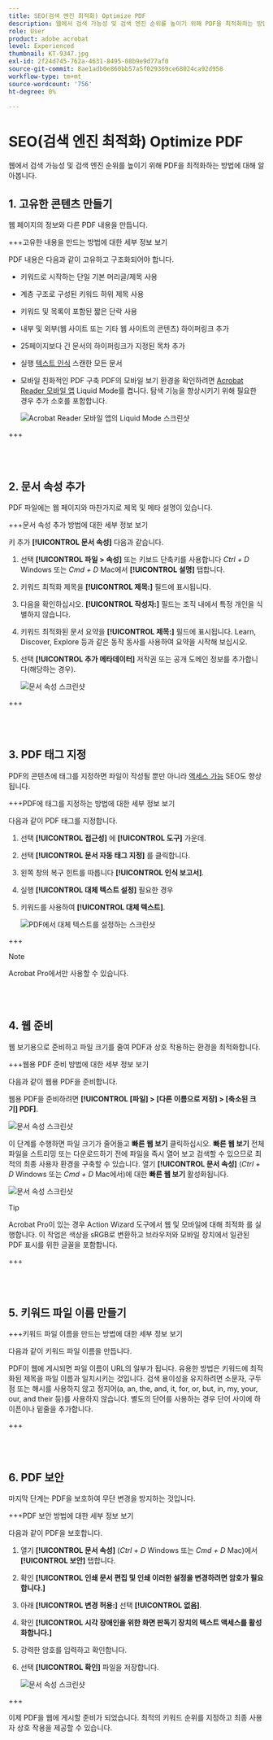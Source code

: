 ```yaml
---
title: SEO(검색 엔진 최적화) Optimize PDF
description: 웹에서 검색 가능성 및 검색 엔진 순위를 높이기 위해 PDF을 최적화하는 방법에 대해 알아봅니다.
role: User
product: adobe acrobat
level: Experienced
thumbnail: KT-9347.jpg
exl-id: 2f24d745-762a-4631-8495-08b9e9d77af0
source-git-commit: 8ae1adb0e860bb57a5f029369ce68024ca92d958
workflow-type: tm+mt
source-wordcount: '756'
ht-degree: 0%

---
```


# SEO(검색 엔진 최적화) Optimize PDF

웹에서 검색 가능성 및 검색 엔진 순위를 높이기 위해 PDF을 최적화하는 방법에 대해 알아봅니다.

## 1. 고유한 콘텐츠 만들기

웹 페이지의 정보와 다른 PDF 내용을 만듭니다.

+++고유한 내용을 만드는 방법에 대한 세부 정보 보기

PDF 내용은 다음과 같이 고유하고 구조화되어야 합니다.

* 키워드로 시작하는 단일 기본 머리글/제목 사용
* 계층 구조로 구성된 키워드 하위 제목 사용
* 키워드 및 목록이 포함된 짧은 단락 사용
* 내부 및 외부(웹 사이트 또는 기타 웹 사이트의 콘텐츠) 하이퍼링크 추가
* 25페이지보다 긴 문서의 하이퍼링크가 지정된 목차 추가
* 실행 [텍스트 인식](https://experienceleague.adobe.com/docs/document-cloud-learn/acrobat-learning/getting-started/scan-and-ocr.html) 스캔한 모든 문서
* 모바일 친화적인 PDF 구축 PDF의 모바일 보기 환경을 확인하려면 [Acrobat Reader 모바일 앱](https://www.adobe.com/acrobat/mobile/acrobat-reader.html) Liquid Mode를 켭니다. 탐색 기능을 향상시키기 위해 필요한 경우 추가 소호를 포함합니다.

   ![Acrobat Reader 모바일 앱의 Liquid Mode 스크린샷](../assets/optimizeseo1.png)

+++

<br> 

## 2. 문서 속성 추가

PDF 파일에는 웹 페이지와 마찬가지로 제목 및 메타 설명이 있습니다.

+++문서 속성 추가 방법에 대한 세부 정보 보기

키 추가 **[!UICONTROL 문서 속성]** 다음과 같습니다.

1. 선택 **[!UICONTROL 파일 > 속성]** 또는 키보드 단축키를 사용합니다 *Ctrl + D* Windows 또는 *Cmd + D* Mac에서 **[!UICONTROL 설명]** 탭합니다.
1. 키워드 최적화 제목을 **[!UICONTROL 제목:]** 필드에 표시됩니다.
1. 다음을 확인하십시오. **[!UICONTROL 작성자:]** 필드는 조직 내에서 특정 개인을 식별하지 않습니다.
1. 키워드 최적화된 문서 요약을 **[!UICONTROL 제목:]** 필드에 표시됩니다.
Learn, Discover, Explore 등과 같은 동작 동사를 사용하여 요약을 시작해 보십시오.
1. 선택 **[!UICONTROL 추가 메타데이터]** 저작권 또는 공개 도메인 정보를 추가합니다(해당하는 경우).

   ![문서 속성 스크린샷](../assets/optimizeseo2.png)

+++

<br> 

## 3. PDF 태그 지정

PDF의 콘텐츠에 태그를 지정하면 파일이 작성될 뿐만 아니라 [액세스 가능](https://experienceleague.adobe.com/docs/document-cloud-learn/acrobat-learning/advanced-tasks/accessibility.html) SEO도 향상됩니다.

+++PDF에 태그를 지정하는 방법에 대한 세부 정보 보기

다음과 같이 PDF 태그를 지정합니다.

1. 선택 **[!UICONTROL 접근성]** 에 **[!UICONTROL 도구]** 가운데.
1. 선택 **[!UICONTROL 문서 자동 태그 지정]** 를 클릭합니다.
1. 왼쪽 창의 복구 힌트를 따릅니다 **[!UICONTROL 인식 보고서]**.
1. 실행 **[!UICONTROL 대체 텍스트 설정]** 필요한 경우
1. 키워드를 사용하여 **[!UICONTROL 대체 텍스트]**.

   ![PDF에서 대체 텍스트를 설정하는 스크린샷](../assets/optimizeseo3.png)

+++

>[!NOTE]
>
>Acrobat Pro에서만 사용할 수 있습니다.

<br> 

## 4. 웹 준비

웹 보기용으로 준비하고 파일 크기를 줄여 PDF과 상호 작용하는 환경을 최적화합니다.

+++웹용 PDF 준비 방법에 대한 세부 정보 보기

다음과 같이 웹용 PDF을 준비합니다.

웹용 PDF을 준비하려면 **[!UICONTROL [파일] > [다른 이름으로 저장] > [축소된 크기] PDF]**.

![문서 속성 스크린샷](../assets/optimizeseo4.png)

이 단계를 수행하면 파일 크기가 줄어들고 **빠른 웹 보기** 클릭하십시오. **빠른 웹 보기** 전체 파일을 스트리밍 또는 다운로드하기 전에 파일을 즉시 열어 보고 검색할 수 있으므로 최적의 최종 사용자 환경을 구축할 수 있습니다. 열기 **[!UICONTROL 문서 속성]** (*Ctrl + D* Windows 또는 *Cmd + D* Mac에서)에 대한 **빠른 웹 보기** 활성화됩니다.

![문서 속성 스크린샷](../assets/optimizeseo5.png)

>[!TIP]
>
>Acrobat Pro이 있는 경우 Action Wizard 도구에서 웹 및 모바일에 대해 최적화 를 실행합니다. 이 작업은 색상을 sRGB로 변환하고 브라우저와 모바일 장치에서 일관된 PDF 표시를 위한 글꼴을 포함합니다.

+++

<br> 

## 5. 키워드 파일 이름 만들기

+++키워드 파일 이름을 만드는 방법에 대한 세부 정보 보기

다음과 같이 키워드 파일 이름을 만듭니다.

PDF이 웹에 게시되면 파일 이름이 URL의 일부가 됩니다. 유용한 방법은 키워드에 최적화된 제목을 파일 이름과 일치시키는 것입니다. 검색 용이성을 유지하려면 소문자, 구두점 또는 해시를 사용하지 않고 정지어(a, an, the, and, it, for, or, but, in, my, your, our, and their 등)를 사용하지 않습니다. 별도의 단어를 사용하는 경우 단어 사이에 하이픈이나 밑줄을 추가합니다.

+++

<br> 

## 6. PDF 보안

마지막 단계는 PDF을 보호하여 무단 변경을 방지하는 것입니다.

+++PDF 보안 방법에 대한 세부 정보 보기

다음과 같이 PDF을 보호합니다.

1. 열기 **[!UICONTROL 문서 속성]** (*Ctrl + D* Windows 또는 *Cmd + D* Mac)에서 **[!UICONTROL 보안]** 탭합니다.
1. 확인 **[!UICONTROL 인쇄 문서 편집 및 인쇄 이러한 설정을 변경하려면 암호가 필요합니다.]**
1. 아래 **[!UICONTROL 변경 허용:]** 선택 **[!UICONTROL 없음]**.
1. 확인 **[!UICONTROL 시각 장애인을 위한 화면 판독기 장치의 텍스트 액세스를 활성화합니다.]**
1. 강력한 암호를 입력하고 확인합니다.
1. 선택 **[!UICONTROL 확인]** 파일을 저장합니다.

   ![문서 속성 스크린샷](../assets/optimizeseo6.png)

+++

이제 PDF을 웹에 게시할 준비가 되었습니다. 최적의 키워드 순위를 지정하고 최종 사용자 상호 작용을 제공할 수 있습니다.
